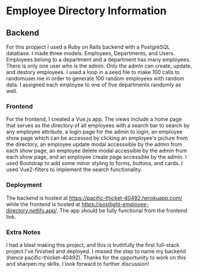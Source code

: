 # Employee Directory Information

## Backend

For this propject I used a Ruby on Rails backend with a PostgreSQL database. I made three models: Employees, Departments, and Users. Employees belong to a department and a department has many employees. There is only one user who is the admin. Only the admin can create, update, and destory employees. I used a loop in a seed file to make 100 calls to randomuser.me in order to generate 100 random employees with random data. I assigned each employee to one of five departments randomly as well.

### Frontend

For the frontend, I created a Vue.js app. The views include a home page that serves as the directory of all employees with a search bar to search by any employee attribute, a login page for the admin to login, an employee show page which can be accessed by clicking an employee's picture from the directory, an employee update modal accesssible by the admin from each show page, an employee delete modal accessible by the admin from each show page, and an employee create page accessible by the admin. I used Bootstrap to add some minor styling to forms, buttons, and cards. I used Vue2-filters to implement the search functionality.

### Deployment

The backend is hosted at https://pacific-thicket-40492.herokuapp.com/ while the frontend is hosted at https://postlight-employee-directory.netlify.app/. The app should be fully functional from the frontend link.

### Extra Notes

I had a blast making this project, and this is truthfully the first full-stack project I've finished and deployed. I missed the step to name my backend (hence pacific-thicket-40492). Thanks for the opportunity to work on this and sharpen my skills. I look forward to further discussion!
